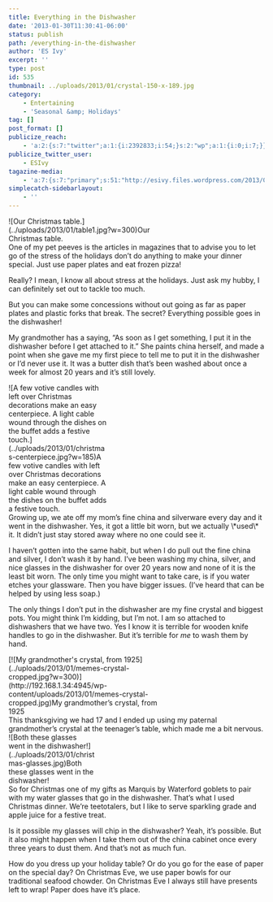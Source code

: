 ```yaml
---
title: Everything in the Dishwasher
date: '2013-01-30T11:30:41-06:00'
status: publish
path: /everything-in-the-dishwasher
author: 'ES Ivy'
excerpt: ''
type: post
id: 535
thumbnail: ../uploads/2013/01/crystal-150-x-189.jpg
category:
    - Entertaining
    - 'Seasonal &amp; Holidays'
tag: []
post_format: []
publicize_reach:
    - 'a:2:{s:7:"twitter";a:1:{i:2392833;i:54;}s:2:"wp";a:1:{i:0;i:7;}}'
publicize_twitter_user:
    - ESIvy
tagazine-media:
    - 'a:7:{s:7:"primary";s:51:"http://esivy.files.wordpress.com/2013/01/table1.jpg";s:6:"images";a:4:{s:51:"http://esivy.files.wordpress.com/2013/01/table1.jpg";a:6:{s:8:"file_url";s:51:"http://esivy.files.wordpress.com/2013/01/table1.jpg";s:5:"width";i:480;s:6:"height";i:320;s:4:"type";s:5:"image";s:4:"area";i:153600;s:9:"file_path";b:0;}s:66:"http://esivy.files.wordpress.com/2013/01/christmas-centerpiece.jpg";a:6:{s:8:"file_url";s:66:"http://esivy.files.wordpress.com/2013/01/christmas-centerpiece.jpg";s:5:"width";i:200;s:6:"height";i:324;s:4:"type";s:5:"image";s:4:"area";i:64800;s:9:"file_path";b:0;}s:66:"http://esivy.files.wordpress.com/2013/01/memes-crystal-cropped.jpg";a:6:{s:8:"file_url";s:66:"http://esivy.files.wordpress.com/2013/01/memes-crystal-cropped.jpg";s:5:"width";i:387;s:6:"height";i:271;s:4:"type";s:5:"image";s:4:"area";i:104877;s:9:"file_path";b:0;}s:62:"http://esivy.files.wordpress.com/2013/01/christmas-glasses.jpg";a:6:{s:8:"file_url";s:62:"http://esivy.files.wordpress.com/2013/01/christmas-glasses.jpg";s:5:"width";i:200;s:6:"height";i:275;s:4:"type";s:5:"image";s:4:"area";i:55000;s:9:"file_path";b:0;}}s:6:"videos";a:0:{}s:11:"image_count";i:4;s:6:"author";i:37195739;s:7:"blog_id";s:8:"40536089";s:9:"mod_stamp";s:19:"2013-01-29 22:36:26";}'
simplecatch-sidebarlayout:
    - ''
---
```

<div class="wp-caption alignleft" id="attachment_541" style="width: 310px">![Our Christmas table.](../uploads/2013/01/table1.jpg?w=300)Our Christmas table.

</div>One of my pet peeves is the articles in magazines that to advise you to let go of the stress of the holidays don’t do anything to make your dinner special. Just use paper plates and eat frozen pizza!

Really? I mean, I know all about stress at the holidays. Just ask my hubby, I can definitely set out to tackle too much.

But you can make some concessions without out going as far as paper plates and plastic forks that break. The secret? Everything possible goes in the dishwasher!

My grandmother has a saying, “As soon as I get something, I put it in the dishwasher before I get attached to it.” She paints china herself, and made a point when she gave me my first piece to tell me to put it in the dishwasher or I’d never use it. It was a butter dish that’s been washed about once a week for almost 20 years and it’s still lovely.

<div class="wp-caption alignleft" id="attachment_566" style="width: 195px">![A few votive candles with left over Christmas decorations make an easy centerpiece. A light cable wound through the dishes on the buffet adds a festive touch.](../uploads/2013/01/christmas-centerpiece.jpg?w=185)A few votive candles with left over Christmas decorations make an easy centerpiece. A light cable wound through the dishes on the buffet adds a festive touch.

</div>Growing up, we ate off my mom’s fine china and silverware every day and it went in the dishwasher. Yes, it got a little bit worn, but we actually \*used\* it. It didn’t just stay stored away where no one could see it.

I haven’t gotten into the same habit, but when I do pull out the fine china and silver, I don’t wash it by hand. I’ve been washing my china, silver, and nice glasses in the dishwasher for over 20 years now and none of it is the least bit worn. The only time you might want to take care, is if you water etches your glassware. Then you have bigger issues. (I’ve heard that can be helped by using less soap.)

The only things I don’t put in the dishwasher are my fine crystal and biggest pots. You might think I’m kidding, but I’m not. I am so attached to dishwashers that we have two. Yes I know it is terrible for wooden knife handles to go in the dishwasher. But it’s terrible for *me* to wash them by hand.

<div class="wp-caption alignright" id="attachment_568" style="width: 310px">[![My grandmother's crystal, from 1925](../uploads/2013/01/memes-crystal-cropped.jpg?w=300)](http://192.168.1.34:4945/wp-content/uploads/2013/01/memes-crystal-cropped.jpg)My grandmother’s crystal, from 1925

</div>This thanksgiving we had 17 and I ended up using my paternal grandmother’s crystal at the teenager’s table, which made me a bit nervous.

<div class="wp-caption alignleft" id="attachment_567" style="width: 170px">![Both these glasses went in the dishwasher!](../uploads/2013/01/christmas-glasses.jpg)Both these glasses went in the dishwasher!

</div>So for Christmas one of my gifts as Marquis by Waterford goblets to pair with my water glasses that go in the dishwasher. That’s what I used Christmas dinner. We’re teetotalers, but I like to serve sparkling grade and apple juice for a festive treat.

Is it possible my glasses will chip in the dishwasher? Yeah, it’s possible. But it also might happen when I take them out of the china cabinet once every three years to dust them. And that’s not as much fun.

How do you dress up your holiday table? Or do you go for the ease of paper on the special day? On Christmas Eve, we use paper bowls for our traditional seafood chowder. On Christmas Eve I always still have presents left to wrap! Paper does have it’s place.